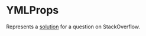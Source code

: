 # YMLProps

Represents a [solution](https://stackoverflow.com/a/60521472/384674) for a question on StackOverflow.

